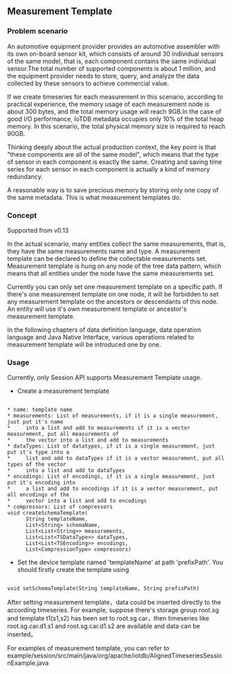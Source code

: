 <!--

    Licensed to the Apache Software Foundation (ASF) under one
    or more contributor license agreements.  See the NOTICE file
    distributed with this work for additional information
    regarding copyright ownership.  The ASF licenses this file
    to you under the Apache License, Version 2.0 (the
    "License"); you may not use this file except in compliance
    with the License.  You may obtain a copy of the License at
    
        http://www.apache.org/licenses/LICENSE-2.0
    
    Unless required by applicable law or agreed to in writing,
    software distributed under the License is distributed on an
    "AS IS" BASIS, WITHOUT WARRANTIES OR CONDITIONS OF ANY
    KIND, either express or implied.  See the License for the
    specific language governing permissions and limitations
    under the License.

-->

## Measurement Template

### Problem scenario

An automotive equipment provider provides an automotive assembler with its own on-board sensor kit, which consists of around 30 individual sensors of the same model, that is, each component contains the same individual sensor.The total number of supported components is about 1 million, and the equipment provider needs to store, query, and analyze the data collected by these sensors to achieve commercial value.

If we create timeseries for each measurement in this scenario, according to practical experience, the memory usage of each measurement node is about 300 bytes, and the total memory usage will reach 9GB.In the case of good I/O performance, IoTDB metadata occupies only 10% of the total heap memory. In this scenario, the total physical memory size is required to reach 90GB.

Thinking deeply about the actual production context, the key point is that "these components are all of the same model", which means that the type of sensor in each component is exactly the same. Creating and saving time series for each sensor in each component is actually a kind of memory redundancy.

A reasonable way is to save precious memory by storing only one copy of the same metadata. This is what measurement templates do.

### Concept

Supported from v0.13

In the actual scenario, many entities collect the same measurements, that is, they have the same measurements name and type. A measurement template can be declared to define the collectable measurements set. Measurement template is hung on any node of the tree data pattern, which means that all entities under the node have the same measurements set.

Currently you can only set one measurement template on a specific path. If there's one measurement template on one node, it will be forbidden to set any measurement template on the ancestors or descendants of this node. An entity will use it's own measurement template or ancestor's measurement template.

In the following chapters of data definition language, data operation language and Java Native Interface, various operations related to measurement template will be introduced one by one.

### Usage

Currently, only Session API supports Measurement Template usage.

* Create a measurement template
```

* name: template name
* measurements: List of measurements, if it is a single measurement, just put it's name
*     into a list and add to measurements if it is a vector measurement, put all measurements of
*     the vector into a list and add to measurements
* dataTypes: List of datatypes, if it is a single measurement, just put it's type into a
*     list and add to dataTypes if it is a vector measurement, put all types of the vector
*     into a list and add to dataTypes
* encodings: List of encodings, if it is a single measurement, just put it's encoding into
*     a list and add to encodings if it is a vector measurement, put all encodings of the
*     vector into a list and add to encodings
* compressors: List of compressors                            
void createSchemaTemplate(
      String templateName,
      List<String> schemaName,
      List<List<String>> measurements,
      List<List<TSDataType>> dataTypes,
      List<List<TSEncoding>> encodings,
      List<CompressionType> compressors)
```
* Set the device template named 'templateName' at path 'prefixPath'. You should firstly create the template using

``` 

void setSchemaTemplate(String templateName, String prefixPath)

```

After setting measurement template，data could be inserted directly to the according timeseries. For example, suppose there's storage group root.sg and template t1(s1,s2) has been set to root.sg.car，then timeseries like root.sg.car.d1.s1 and root.sg.car.d1.s2 are available and data can be inserted。

For examples of measurement template, you can refer to example/session/src/main/java/org/apache/iotdb/AlignedTimeseriesSessionExample.java